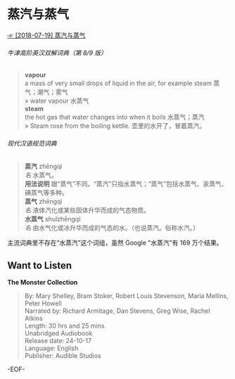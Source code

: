 # 蒸汽与蒸气  
[☞ [2018-07-19] 蒸汽与蒸气 ](https://mp.weixin.qq.com/s/AEopYE_PF8zDCfd0KdETLA)      
  
###### 牛津高阶英汉双解词典（第 8/9 版）  
>**vapour**  
a mass of very small drops of liquid in the air, for example steam 蒸气；潮气；雾气  
» water vapour 水蒸气  
**steam**  
the hot gas that water changes into when it boils 水蒸气；蒸汽  
» Steam rose from the boiling kettle. 壶里的水开了，冒着蒸汽。  
  
###### 现代汉语规范词典  
>**蒸汽** zhēngqì  
*名* 水蒸气。  
**用法说明** 跟“蒸气”不同。“蒸汽”只指水蒸气；“蒸气”包括水蒸气、汞蒸气、碘蒸气等多种。  
**蒸气** zhēngqì  
*名* 液体汽化或某些固体升华而成的气态物质。  
**水蒸气** shuǐzhēngqì  
*名* 由水气化或冰升华而成的气态的水。（也说蒸汽。俗称水汽。）  
  
主流词典里不存在“水蒸汽”这个词组，虽然 Google "水蒸汽"有 169 万个结果。  
  
## Want to Listen  
**The Monster Collection**  
>By: Mary Shelley, Bram Stoker, Robert Louis Stevenson, Maria Mellins, Peter Howell  
Narrated by: Richard Armitage, Dan Stevens, Greg Wise, Rachel Atkins  
Length: 30 hrs and 25 mins  
Unabridged Audiobook  
Release date: 24-10-17  
Language: English  
Publisher: Audible Studios  
  
-EOF-  
